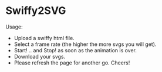 # Swiffy2SVG #

Usage:

* Upload a swiffy html file.
* Select a frame rate (the higher the more svgs you will get).
* Start! .. and Stop! as soon as the animation is over.
* Download your svgs.
* Please refresh the page for another go. Cheers!
